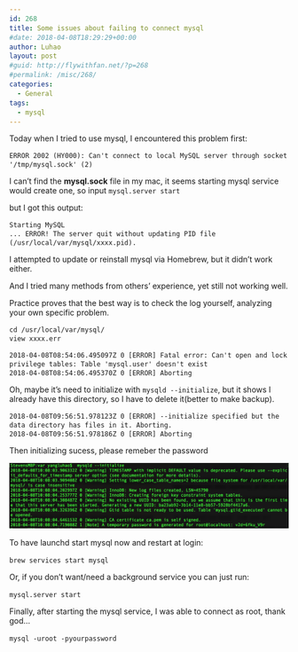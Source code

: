 ```yaml
---
id: 268
title: Some issues about failing to connect mysql
#date: 2018-04-08T18:29:29+00:00
author: Luhao
layout: post
#guid: http://flywithfan.net/?p=268
#permalink: /misc/268/
categories:
  - General
tags:
  - mysql
---
```

Today when I tried to use mysql, I encountered this problem first:

<pre class="line-numbers prism-highlight" data-start="1"><code class="language-sh">ERROR 2002 (HY000): Can't connect to local MySQL server through socket '/tmp/mysql.sock' (2)
</code></pre>

I can&#8217;t find the **mysql.sock** file in my mac, it seems starting mysql service would create one, so input `mysql.server start`

but I got this output:

<pre class="line-numbers prism-highlight" data-start="1"><code class="language-sh">Starting MySQL
... ERROR! The server quit without updating PID file (/usr/local/var/mysql/xxxx.pid).
</code></pre>

I attempted to update or reinstall mysql via Homebrew, but it didn&#8217;t work either.
  
And I tried many methods from others&#8217; experience, yet still not working well.

Practice proves that the best way is to check the log yourself, analyzing your own specific problem.

<pre class="line-numbers prism-highlight" data-start="1"><code class="language-sh">cd /usr/local/var/mysql/
view xxxx.err
</code></pre>

<pre class="line-numbers prism-highlight" data-start="1"><code class="language-sh">2018-04-08T08:54:06.495097Z 0 [ERROR] Fatal error: Can't open and lock privilege tables: Table 'mysql.user' doesn't exist
2018-04-08T08:54:06.495370Z 0 [ERROR] Aborting
</code></pre>

Oh, maybe it&#8217;s need to initialize with `mysqld --initialize`, but it shows I already have this directory, so I have to delete it(better to make backup).

<pre class="line-numbers prism-highlight" data-start="1"><code class="language-sh">2018-04-08T09:56:51.978123Z 0 [ERROR] --initialize specified but the data directory has files in it. Aborting.
2018-04-08T09:56:51.978186Z 0 [ERROR] Aborting
</code></pre>

Then initializing sucess, please remeber the password

![](/assets/img/uploads/2018/1.png)

To have launchd start mysql now and restart at login:
   
`brew services start mysql`
  
Or, if you don&#8217;t want/need a background service you can just run:
   
`mysql.server start`

Finally, after starting the mysql service, I was able to connect as root, thank god&#8230;

`mysql -uroot -pyourpassword`